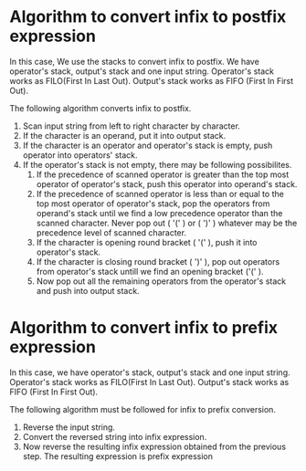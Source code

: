 # Algorithm to convert infix to postfix expression

In this case, We use the stacks to convert infix to postfix. We have operator's stack, output's stack and one input string. Operator's stack works as FILO(First In Last Out). Output's stack works as FIFO (First In First Out).

The following algorithm converts infix to postfix.

1. Scan input string from left to right character by character.
2. If the character is an operand, put it into output stack.
3. If the character is an operator and operator's stack is empty, push operator into operators' stack.
4. If the operator's stack is not empty, there may be following possibilites.
   1. If the precedence of scanned operator is greater than the top most operator of operator's stack, push this operator into operand's stack.
   2. If the precedence of scanned operator is less than or equal to the top most operator of operator's stack, pop the operators from operand's stack until we find a low precedence operator than the scanned character. Never pop out ( '(' ) or ( ')' ) whatever may be the precedence level of scanned character.
   3. If the character is opening round bracket ( '(' ), push it into operator's stack.
   4. If the character is closing round bracket ( ')' ), pop out operators from operator's stack untill we find an opening bracket ('(' ).
   5. Now pop out all the remaining operators from the operator's stack and push into output stack.

# Algorithm to convert infix to prefix expression

In this case, we have operator's stack, output's stack and one input string. Operator's stack works as FILO(First In Last Out). Output's stack works as FIFO (First In First Out).

The following algorithm must be followed for infix to prefix conversion.

1. Reverse the input string.
2. Convert the reversed string into infix expression.
3. Now reverse the resulting infix expression obtained from the previous step. The resulting expression is prefix expression
